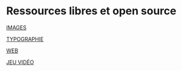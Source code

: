 # Ressources libres et open source

[IMAGES](/images.html)

[TYPOGRAPHIE](/typo.html)

[WEB](/web.html)

[JEU VIDÉO](assets.html)
